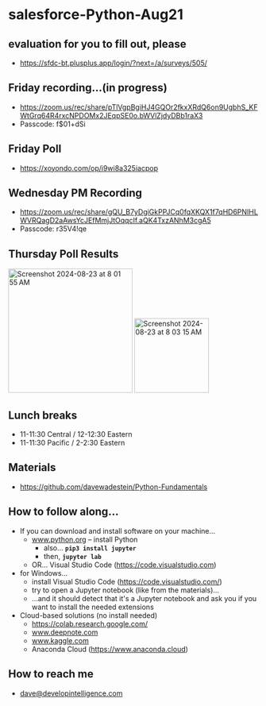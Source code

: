 # salesforce-Python-Aug21

## evaluation for you to fill out, please
* https://sfdc-bt.plusplus.app/login/?next=/a/surveys/505/
  
## Friday recording...(in progress)
* https://zoom.us/rec/share/pTlVgpBgiHJ4GQOr2fkxXRdQ6on9UgbhS_KFWtGrq64R4rxcNPDOMx2JEqpSE0o.bWVlZjdyDBb1raX3
* Passcode: f$01+dSi

## Friday Poll
* https://xoyondo.com/op/i9wi8a325iacpop

## Wednesday PM Recording
* https://zoom.us/rec/share/gQU_B7yDgiGkPPJCq0fqXKQX1f7qHD6PNIHLWVRQagD2aAwsYcJEfMmjJtOqqcIf.aQK4TxzANhM3cgA5
* Passcode: r35V4!qe
  
## Thursday Poll Results
<img width="250" alt="Screenshot 2024-08-23 at 8 01 55 AM" src="https://github.com/user-attachments/assets/d00abc3c-1029-42d4-aa35-2e1240a355e1">
<img width="150" alt="Screenshot 2024-08-23 at 8 03 15 AM" src="https://github.com/user-attachments/assets/81f863ed-c1d0-4580-ba6c-d72c617ad4b4">

## Lunch breaks
* 11-11:30 Central / 12-12:30 Eastern
* 11-11:30 Pacific / 2-2:30 Eastern

## Materials
* https://github.com/davewadestein/Python-Fundamentals

## How to follow along...
* If you can download and install software on your machine...
  * www.python.org – install Python
    * also... __`pip3 install jupyter`__
    * then, __`jupyter lab`__
  * OR... Visual Studio Code (https://code.visualstudio.com)
* for Windows...
  * install Visual Studio Code (https://code.visualstudio.com/)
  * try to open a Jupyter notebook (like from the materials)...
  * ...and it should detect that it's a Jupyter notebook and ask you if you want to install the needed extensions
* Cloud-based solutions (no install needed)
  * https://colab.research.google.com/
  * www.deepnote.com
  * www.kaggle.com
  * Anaconda Cloud (https://www.anaconda.cloud)


## How to reach me
* dave@developintelligence.com
